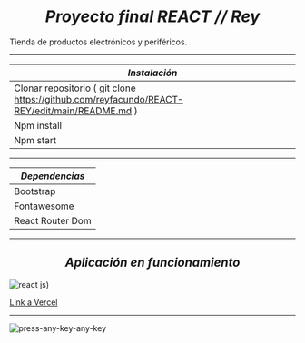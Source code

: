 
 ***<h1 align="center">Proyecto final REACT // Rey***</h1>

Tienda de productos electrónicos y periféricos.
***
*Instalación* | 
------------ | 
Clonar repositorio ( git clone https://github.com/reyfacundo/REACT-REY/edit/main/README.md )| 
Npm install | 
Npm start | 
***
*Dependencias* | 
------------ | 
Bootstrap | 
Fontawesome | 
React Router Dom |
***
 ***<h2 align="center">Aplicación en funcionamiento***</h2>
 
 ![react js)](https://user-images.githubusercontent.com/103077968/199502661-dd31eb8c-4b0b-478e-ac11-9d67f52e6b4f.gif)

[Link a Vercel ](https://react-rey.vercel.app/)


***
![press-any-key-any-key](https://user-images.githubusercontent.com/103077968/199503007-b4e09ae0-258e-43b2-a758-d2408f5c05b1.gif)

